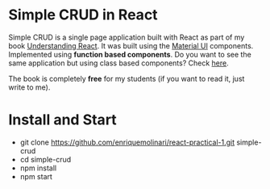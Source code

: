 # Simple CRUD in React

Simple CRUD is a single page application built with React as part of my book [Understanding React](https://leanpub.com/understandingreact). It was built using the [Material UI](https://material-ui.com/) components. Implemented using **function based components**. Do you want to see the same application but using class based components? Check [here](http://github.com/enriquemolinari/react-practical-2).

The book is completely **free** for my students (if you want to read it, just write to me).

# Install and Start

- git clone https://github.com/enriquemolinari/react-practical-1.git simple-crud
- cd simple-crud
- npm install
- npm start
